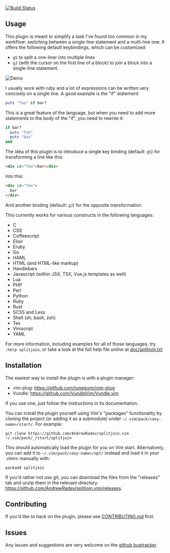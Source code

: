 [![Build Status](https://secure.travis-ci.org/AndrewRadev/splitjoin.vim.png?branch=master)](http://travis-ci.org/AndrewRadev/splitjoin.vim)

## Usage

This plugin is meant to simplify a task I've found too common in my workflow: switching between a single-line statement and a multi-line one. It offers the following default keybindings, which can be customized:

* `gS` to split a one-liner into multiple lines
* `gJ` (with the cursor on the first line of a block) to join a block into a single-line statement.

![Demo](http://i.andrewradev.com/2fcc9f013816ec744c54e57476afac32.gif)

I usually work with ruby and a lot of expressions can be written very concisely on a single line. A good example is the "if" statement:

``` ruby
puts "foo" if bar?
```

This is a great feature of the language, but when you need to add more statements to the body of the "if", you need to rewrite it:

``` ruby
if bar?
  puts "foo"
  puts "baz"
end
```

The idea of this plugin is to introduce a single key binding (default: `gS`) for transforming a line like this:

``` html
<div id="foo">bar</div>
```

Into this:

``` html
<div id="foo">
  bar
</div>
```

And another binding (default: `gJ`) for the opposite transformation.

This currently works for various constructs in the following languages:

- C
- CSS
- Coffeescript
- Elixir
- Eruby
- Go
- HAML
- HTML (and HTML-like markup)
- Handlebars
- Javascript (within JSX, TSX, Vue.js templates as well)
- Lua
- PHP
- Perl
- Python
- Ruby
- Rust
- SCSS and Less
- Shell (sh, bash, zsh)
- Tex
- Vimscript
- YAML

For more information, including examples for all of those languages, try `:help
splitjoin`, or take a look at the full help file online at
[doc/splitjoin.txt](https://github.com/AndrewRadev/splitjoin.vim/blob/master/doc/splitjoin.txt)

## Installation

The easiest way to install the plugin is with a plugin manager:

- vim-plug: https://github.com/junegunn/vim-plug
- Vundle:   https://github.com/VundleVim/Vundle.vim

If you use one, just follow the instructions in its documentation.

You can install the plugin yourself using Vim's "packages" functionality by cloning the project (or adding it as a submodule) under `~/.vim/pack/<any-name>/start/`. For example:

```
git clone https://github.com/AndrewRadev/splitjoin.vim ~/.vim/pack/_/start/splitjoin
```

This should automatically load the plugin for you on Vim start. Alternatively, you can add it to `~/.vim/pack/<any-name>/opt/` instead and load it in your .vimrc manually with:

``` vim
packadd splitjoin
```

If you'd rather not use git, you can download the files from the "releases" tab and unzip them in the relevant directory: https://github.com/AndrewRadev/splitjoin.vim/releases.

## Contributing

If you'd like to hack on the plugin, please see
[CONTRIBUTING.md](https://github.com/AndrewRadev/splitjoin.vim/blob/master/CONTRIBUTING.md) first.

## Issues

Any issues and suggestions are very welcome on the
[github bugtracker](https://github.com/AndrewRadev/splitjoin.vim/issues).
